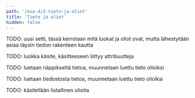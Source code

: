 ```yaml
---
path: '/osa-4/2-tieto-ja-oliot'
title: 'Tieto ja oliot'
hidden: false
---
```



TODO: uusi setti, tässä kerrotaan mitä luokat ja oliot ovat, mutta lähestytään asiaa täysin tiedon rakenteen kautta

TODO: luokka käsite, käsitteeseen liittyy attribuutteja

TODO: luetaan näppikseltä tietoa, muunnetaan luettu tieto olioiksi

TODO: luetaan tiedostosta tietoa, muunnetaan luettu tieto olioiksi

TODO: käsitellään listallinen olioita

